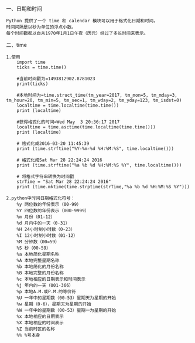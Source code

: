 一、日期和时间
	
	Python 提供了一个 time 和 calendar 模块可以用于格式化日期和时间。
	时间间隔是以秒为单位的浮点小数。
	每个时间戳都以自从1970年1月1日午夜（历元）经过了多长时间来表示。
二、time

	1.使用
		import time
		ticks = time.time()
		
		#当前时间戳为=1493812902.8781023
		print(ticks) 
		
		#本地时间为=time.struct_time(tm_year=2017, tm_mon=5, tm_mday=3, tm_hour=20, tm_min=5, tm_sec=1, tm_wday=2, tm_yday=123, tm_isdst=0)
		localtime = time.localtime(time.time())
		print (localtime)
		
		#获得格式化的时间=Wed May  3 20:36:17 2017
		localtime = time.asctime(time.localtime(time.time()))
		print (localtime)
		
		# 格式化成2016-03-20 11:45:39
		print (time.strftime("%Y-%m-%d %H:%M:%S", time.localtime()))
		
		# 格式化成Sat Mar 28 22:24:24 2016
		print (time.strftime("%a %b %d %H:%M:%S %Y", time.localtime()))
		  
		# 将格式字符串转换为时间戳
		strTime = "Sat Mar 28 22:24:24 2016"
		print (time.mktime(time.strptime(strTime,"%a %b %d %H:%M:%S %Y")))

	2.python中时间日期格式化符号：
		%y 两位数的年份表示（00-99）
		%Y 四位数的年份表示（000-9999）
		%m 月份（01-12）
		%d 月内中的一天（0-31）
		%H 24小时制小时数（0-23）
		%I 12小时制小时数（01-12）
		%M 分钟数（00=59）
		%S 秒（00-59）
		%a 本地简化星期名称
		%A 本地完整星期名称
		%b 本地简化的月份名称
		%B 本地完整的月份名称
		%c 本地相应的日期表示和时间表示
		%j 年内的一天（001-366）
		%p 本地A.M.或P.M.的等价符
		%U 一年中的星期数（00-53）星期天为星期的开始
		%w 星期（0-6），星期天为星期的开始
		%W 一年中的星期数（00-53）星期一为星期的开始
		%x 本地相应的日期表示
		%X 本地相应的时间表示
		%Z 当前时区的名称
		%% %号本身
		
	
	
	

